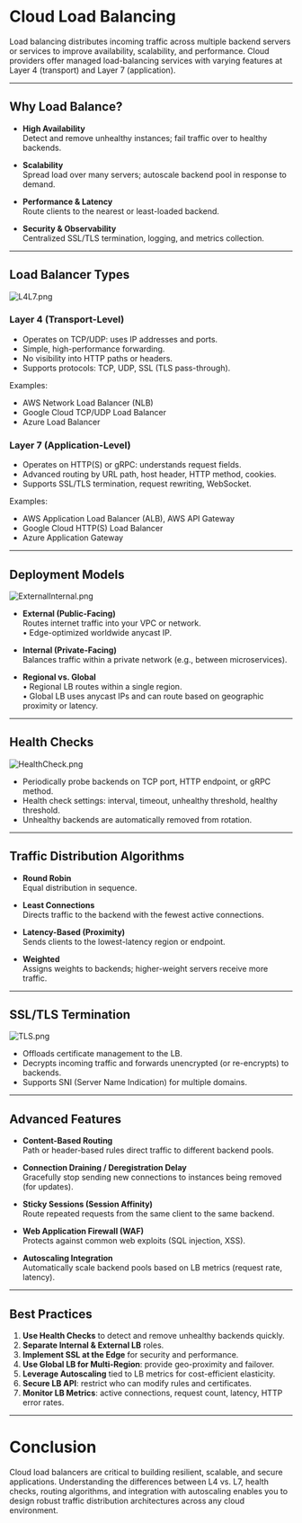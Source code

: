 # Cloud Load Balancing

Load balancing distributes incoming traffic across multiple backend servers or services to improve availability, scalability, and performance. Cloud providers offer managed load-balancing services with varying features at Layer 4 (transport) and Layer 7 (application).

---

## Why Load Balance?

- **High Availability**  
  Detect and remove unhealthy instances; fail traffic over to healthy backends.

- **Scalability**  
  Spread load over many servers; autoscale backend pool in response to demand.

- **Performance & Latency**  
  Route clients to the nearest or least-loaded backend.

- **Security & Observability**  
  Centralized SSL/TLS termination, logging, and metrics collection.

---

## Load Balancer Types

![L4L7.png](L4L7.png)

### Layer 4 (Transport-Level)

- Operates on TCP/UDP: uses IP addresses and ports.
- Simple, high-performance forwarding.
- No visibility into HTTP paths or headers.
- Supports protocols: TCP, UDP, SSL (TLS pass-through).

Examples:
- AWS Network Load Balancer (NLB)
- Google Cloud TCP/UDP Load Balancer
- Azure Load Balancer

### Layer 7 (Application-Level)

- Operates on HTTP(S) or gRPC: understands request fields.
- Advanced routing by URL path, host header, HTTP method, cookies.
- Supports SSL/TLS termination, request rewriting, WebSocket.

Examples:
- AWS Application Load Balancer (ALB), AWS API Gateway
- Google Cloud HTTP(S) Load Balancer
- Azure Application Gateway

---

## Deployment Models

![ExternalInternal.png](ExternalInternal.png)

- **External (Public-Facing)**  
  Routes internet traffic into your VPC or network.  
  • Edge-optimized worldwide anycast IP.

- **Internal (Private-Facing)**  
  Balances traffic within a private network (e.g., between microservices).

- **Regional vs. Global**  
  • Regional LB routes within a single region.  
  • Global LB uses anycast IPs and can route based on geographic proximity or latency.

---

## Health Checks

![HealthCheck.png](HealthCheck.png)

- Periodically probe backends on TCP port, HTTP endpoint, or gRPC method.
- Health check settings: interval, timeout, unhealthy threshold, healthy threshold.
- Unhealthy backends are automatically removed from rotation.

---

## Traffic Distribution Algorithms

- **Round Robin**  
  Equal distribution in sequence.

- **Least Connections**  
  Directs traffic to the backend with the fewest active connections.

- **Latency-Based (Proximity)**  
  Sends clients to the lowest-latency region or endpoint.

- **Weighted**  
  Assigns weights to backends; higher-weight servers receive more traffic.

---

## SSL/TLS Termination

![TLS.png](TLS.png)

- Offloads certificate management to the LB.
- Decrypts incoming traffic and forwards unencrypted (or re-encrypts) to backends.
- Supports SNI (Server Name Indication) for multiple domains.

---

## Advanced Features

- **Content-Based Routing**  
  Path or header-based rules direct traffic to different backend pools.

- **Connection Draining / Deregistration Delay**  
  Gracefully stop sending new connections to instances being removed (for updates).

- **Sticky Sessions (Session Affinity)**  
  Route repeated requests from the same client to the same backend.

- **Web Application Firewall (WAF)**  
  Protects against common web exploits (SQL injection, XSS).

- **Autoscaling Integration**  
  Automatically scale backend pools based on LB metrics (request rate, latency).

---

## Best Practices

1. **Use Health Checks** to detect and remove unhealthy backends quickly.
2. **Separate Internal & External LB** roles.
3. **Implement SSL at the Edge** for security and performance.
4. **Use Global LB for Multi-Region**: provide geo-proximity and failover.
5. **Leverage Autoscaling** tied to LB metrics for cost-efficient elasticity.
6. **Secure LB API**: restrict who can modify rules and certificates.
7. **Monitor LB Metrics**: active connections, request count, latency, HTTP error rates.

---

# Conclusion

Cloud load balancers are critical to building resilient, scalable, and secure applications. Understanding the differences between L4 vs. L7, health checks, routing algorithms, and integration with autoscaling enables you to design robust traffic distribution architectures across any cloud environment.